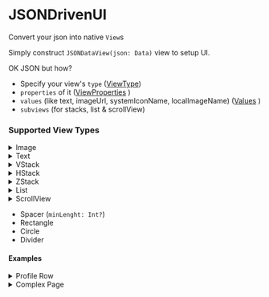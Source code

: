 # JSONDrivenUI

Convert your json into native `View`s

Simply construct `JSONDataView(json: Data)` view to setup UI.

OK JSON but how? 

* Specify your view's `type` ([ViewType](../main/Sources/JSONDrivenUI/ViewType.swift))
* `properties` of it ([ViewProperties](../main/Sources/JSONDrivenUI/ViewProperties.swift) )
* `values` (like text, imageUrl, systemIconName, localImageName) ([Values](../main/Sources/JSONDrivenUI/Values.swift) )
* `subviews` (for stacks, list & scrollView)


### Supported View Types
<details>
  <summary>Image</summary>
  
- For images we have 3 options. (Order is also like below in case more than 1 set)
    * systemIconName
    * localImageName
    * imageUrl
     
```json
{
  "type": "Image",
  "values": {
      "systemIconName": "person.crop.circle"
  },
  "properties": {
    "width": 60,
    "height": 60
  }
}
```

`resizable()` & `scaledToFit()` modifiers applied by default.

</details>

<details>
    <summary>Text</summary>

    * font (largeTitle, title, headline, subheadline, body, callout, footnote, caption)
    * fontWeight (ultraLight, thin, light, regular, medium, semibold, bold, heavy, black)

```json
{
    "type": "Text",
    "values": {
        "text": "Enes Karaosman"
    },
    "properties": {
        "fontWeight": "semibold",
        "font": "bold"
    }
}
```

</details>

<details>
    <summary>VStack</summary>

    * spacing: Int
    * horizontalAlignment: (leading, center, trailing) // default is center

```json
{
    "type": "VStack",
    "properties": {
        "spacing": 8,
        "horizontalAlignment": "leading",
        ..
    },
    "subviews": [
        ...
    ]
}
```

</details>


<details>
    <summary>HStack</summary>

    * spacing: Int
    * verticalAlignment: (top, bottom, center, firstTextBaseline, lastTextBaseline) // default is center

```json
{
    "type": "HStack",
    "properties": {
        "spacing": 8,
        "verticalAlignment": "top",
        ..
    },
    "subviews": [
        ...
    ]
}
```

</details>

<details>
    <summary>ZStack</summary>


```json
{
  "type": "ZStack",
  "subviews": [
    {
      "type": "Circle",
      "properties": {
        "foregroundColor": "#ff0000",
        "width": 200
      }
    },
    {
      "type": "Circle",
      "properties": {
        "foregroundColor": "#00ff00",
        "width": 150
      }
    },
    {
      "type": "Circle",
      "properties": {
        "foregroundColor": "#0000ff",
        "width": 100
      }
    }
  ]
}
```

</details>

<details>
    <summary>List</summary>


```json
{
  "type": "List",
  "subviews": [
    { ... },
    { ... },
    { ... }
  ]
}
```

</details>

<details>
    <summary>ScrollView</summary>

Scroll view content (subviews) automatically placed in Stack according to given axis.
<br>
If axis is vertical placed in VStack, otherwise in HStack.

```json
{
  "type": "ScrollView",
  "properties": {
    "axis": "vertical",
    "showsIndicators": true
  }
  "subviews": [
    { ... },
    { ... },
    { ... }
  ]
}
```

</details>

* Spacer (`minLenght: Int?`)
* Rectangle
* Circle
* Divider

#### Examples

<details>
  <summary>Profile Row</summary>
  
  <img src="../main/Sources/JSONDrivenUI/Preview/profile_row.png" width="240"/>
    
```json
{
  "type": "HStack",
  "properties": {
    "height": 100,
    "padding": 16,
    "spacing": 16
  },
  "subviews": [
    {
      "type": "Image",
      "values": {
          "systemIconName": "person.crop.circle"
      },
      "properties": {
        "width": 60,
        "height": 60
      }
    },
    {
      "type": "VStack",
      "properties": {
        "foregroundColor": "#f0f00f",
        "spacing": 8,
        "horizontalAlignment": "leading"
      },
      "subviews": [
        {
          "type": "Text",
          "values": {
            "text": "Enes Karaosman"
          },
          "properties": {
            "fontWeight": "semibold",
            "foregroundColor": "#000000"
          }
        },
        {
          "type": "Text",
          "values": {
            "text": "Here is a bit description like text"
          },
          "properties": {
              "foregroundColor": "#070707"
          }
        }
      ]
    }
  ]
}
```

</details>

<details>
  <summary>Complex Page</summary>
  
  <img src="../main/Sources/JSONDrivenUI/Preview/complex.png" width="240"/>
    
```json
{
    "type": "VStack",
    "subviews": [
        {
            "type": "Text",
            "properties": {
                "font": "title"
            },
            "values": {
                "text": "LARGE TITLE TEXT"
            }
        },
        {
            "type": "Image",
            "values": {
                "imageUrl": "http://picsum.photos/400/200"
            },
            "properties": {
                "padding": 16,
                "height": 200
            }
        },
        {
            "type": "Text",
            "properties": {
                "padding": 16,
                "font": "title",
                "fontWeight": "semibold"
            },
            "values": {
                "text": "Semibold Title"
            }
        },
        {
            "type": "List",
            "properties": {
                "horizontalAlignment": "leading",
                "spacing": 16,
                "padding": 8
            },
            "subviews": [
                {
                    "type": "HStack",
                    "properties": {
                        "foregroundColor": "#001238",
                        "spacing": 8
                    },
                    "subviews": [
                        {
                            "type": "Image",
                            "properties": {
                                "height": 70
                            },
                            "values": {
                                "imageUrl": "http://picsum.photos/70/70"
                            }
                        },
                        {
                            "type": "VStack",
                            "properties": {
                                "spacing": 4,
                                "horizontalAlignment": "leading"
                            },
                            "subviews": [
                                {
                                    "type": "Text",
                                    "values": { "text" : "Item.1 Title" }
                                },
                                {
                                    "type": "Text",
                                    "properties": {
                                        "foregroundColor": "#828282"
                                    },
                                    "values": { "text" : "Here is multiline description text in VStack which is inside HStack" }
                                }
                            ]
                        }
                    ]
                },
                {
                    "type": "HStack",
                    "properties": {
                        "foregroundColor": "#001238",
                        "spacing": 8
                    },
                    "subviews": [
                        {
                            "type": "Image",
                            "properties": {
                                "height": 70
                            },
                            "values": {
                                "imageUrl": "http://picsum.photos/70/70"
                            }
                        },
                        {
                            "type": "VStack",
                            "properties": {
                                "spacing": 4,
                                "horizontalAlignment": "leading"
                            },
                            "subviews": [
                                {
                                    "type": "Text",
                                    "values": { "text" : "Item.2 Title" }
                                },
                                {
                                    "type": "Text",
                                    "properties": {
                                        "foregroundColor": "#828282"
                                    },
                                    "values": { "text" : "Here is second multiline description text in VStack which is inside HStack" }
                                }
                            ]
                        }
                    ]
                }
            ]
        }
    ]
}
```

</details>
